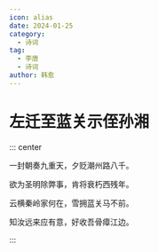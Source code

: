 ```yaml
---
icon: alias
date: 2024-01-25
category:
  - 诗词
tag:
  - 李唐
  - 诗词
author: 韩愈
---
```


# 左迁至蓝关示侄孙湘

<!-- more -->

::: center

一封朝奏九重天，夕贬潮州路八千。

欲为圣明除弊事，肯将衰朽西残年。

云横秦岭家何在，雪拥蓝关马不前。

知汝远来应有意，好收吾骨瘴江边。

:::